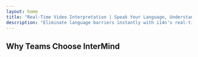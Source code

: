 ```yaml
---
layout: home
title: "Real-Time Video Interpretation | Speak Your Language, Understand All | i14n"
description: "Eliminate language barriers instantly with i14n's real-time video interpretation. Join meetings in your native language while everyone understands perfectly. Why learn a new language when technology can bridge the gap?"
---
```


<script setup lang="ts">
import { ref } from 'vue'
import { manageSessionFlag } from '../../../../shared/utils/sessionStorageHelper'

const initialAnimationState = manageSessionFlag("heroSectionAnimated", "true");
const shouldPlayHeroAnimation = ref(initialAnimationState === undefined);
</script>

<!-- text="**Invest in strategy, not vocabulary**. &nbsp; InterMind interprets while you innovate." -->

<HeroSection
title="Live **Interpretation** Video Meetings"
text="It’s Not Just Interpreting. It’s Interpreting with a Mind."
:playAnimation="shouldPlayHeroAnimation">
<NavButton to="./guide/what-is-intermind" buttonClass="brand" buttonLabel="Get Started" />
<AuthButton text="Sign In" buttonClass="alt" />
</HeroSection>

<FeatureBlock :card="{
  title: 'Speak instantly across 132 languages — with your own voice.',
  details: 'InterMind enables every participant to speak their native language — naturally, in real time, and without subtitles or lag.',
    items: [
      '🎙️ Speak freely — be understood instantly.',
      '🧠 AI-powered interpretation captures tone, intent, and industry-specific terminology.',
      '🔄 Two-way, continuous, voice-to-voice interpretation with zero manual setup.',
    ],
  link: './guide/use-cases#instant-understanding',
  src: {
    light: 'Speak instantly across 132 languages.png',
    dark: 'Speak instantly across 132 languages.png',
    width: '80%'
  },
  inversion: false
}" />

<FeatureBlock :card="{
  title: 'The ‘Mind’ Behind the Interpretation',
  details: 'InterMind goes beyond live voice translation. It enriches conversations with real-time facts, context, emotional signals, and domain-specific guidance — transforming understanding into intelligent communication.',
  items: [
    '📎 Supplementary text: terms, definitions, links, and fact checks in real time.',
    '🎥 Emotion-aware video overlays: tone indicators, sentiment signals, speaker confidence.',
    '🧠 Unified context: interprets not just words but meaning, intent, and relevance.'
  ],
  link: './guide/use-cases#interpreting-with-a-mind',
  src: {
    light: '/pic/InterMindOverlay.png',
    dark: '/pic/InterMindOverlay.png',
    width: '80%'
  },
  inversion: true
}" />

<FeatureBlock :card="{
  title: 'Professional-Grade Video Meetings — Built In',
  details: 'InterMind is a full-featured meeting platform — not just an add-on. It’s built to host high-impact conversations with clarity, control, and scale.',
  items: [
    '🎥 1080p video quality, adaptive noise cancellation, and clear voice prioritization.',
    '📅 Scheduling, moderation, recording, and full calendar integration.',
    '🖥️ Optimized for multilingual teams, hybrid panels, and large-scale events.'
  ],
  link: './guide/features#video-platform',
  src: {
    light: '/pic/ProMeetings.png',
    dark: '/pic/ProMeetings.png',
    width: '80%'
  },
  inversion: false
}" />

<FeatureBlock
  :card="{
    title: 'Secure & Confidential by Design',
    details:
      'InterMind protects every word at the source. Media streams stay encrypted and are **never** reused for AI training or shared with third parties.',
    items: [
      '🔒 Zero-data learning — streams live in volatile memory and auto-purge when the call ends.',
      '🛡️ 256-bit WebRTC encryption with no server-side decryption step.',
      '✋ User-controlled flow — if you skip interpretation, audio stays peer-to-peer on-device.',
      '📜 GDPR, CCPA, and UAE PDPL-ready: export / deletion rights built in.'
    ],
    link: './guide/security',
    src: {
      light: '/pic/SecureMeetings.png',
      dark: '/pic/SecureMeetings.png',
      width: '80%'
    },
    inversion: true
  }"
/>

## Why Teams Choose InterMind

<BenefitsList :features="[
  {
    // icon: '🧠',
    title: 'Understand Instantly — Speak Naturally',
    text: 'Real-time AI interpretation with zero friction. Participants speak their **native language** and hear others as if they shared the same tongue — with tone, nuance, and emotional fidelity fully preserved.'
  },
  {
    // icon: '🚀',
    title: 'Communication That Outpaces Language Learning',
    text: 'Skip the 2,000-hour journey to fluency. InterMind delivers **professional-grade multilingual communication** instantly — no training required.'
  },
  {
    // icon: '🌐',
    title: 'Speak Across 132 Languages — Without Thinking About It',
    text: 'No language selection. No interpreter coordination. InterMind **detects, adapts, and interprets** automatically — as if the barrier never existed.'
  },
  // {
  //   // icon: '🎯',
  //   title: 'AI That Thinks in Context, Not in Phrases',
  //   text: 'Enterprise-grade interpretation that understands context, speaker intent, and terminology — even in **legal, medical, or technical domains**.'
  // }
]" />
